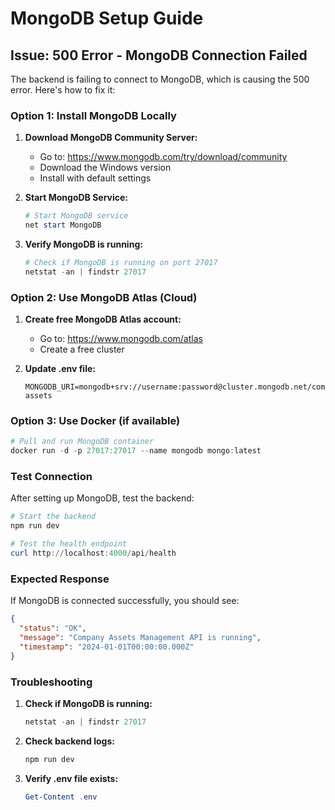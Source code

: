 # MongoDB Setup Guide

## Issue: 500 Error - MongoDB Connection Failed

The backend is failing to connect to MongoDB, which is causing the 500 error. Here's how to fix it:

### Option 1: Install MongoDB Locally

1. **Download MongoDB Community Server:**
   - Go to: https://www.mongodb.com/try/download/community
   - Download the Windows version
   - Install with default settings

2. **Start MongoDB Service:**
   ```powershell
   # Start MongoDB service
   net start MongoDB
   ```

3. **Verify MongoDB is running:**
   ```powershell
   # Check if MongoDB is running on port 27017
   netstat -an | findstr 27017
   ```

### Option 2: Use MongoDB Atlas (Cloud)

1. **Create free MongoDB Atlas account:**
   - Go to: https://www.mongodb.com/atlas
   - Create a free cluster

2. **Update .env file:**
   ```
   MONGODB_URI=mongodb+srv://username:password@cluster.mongodb.net/company-assets
   ```

### Option 3: Use Docker (if available)

```powershell
# Pull and run MongoDB container
docker run -d -p 27017:27017 --name mongodb mongo:latest
```

### Test Connection

After setting up MongoDB, test the backend:

```powershell
# Start the backend
npm run dev

# Test the health endpoint
curl http://localhost:4000/api/health
```

### Expected Response

If MongoDB is connected successfully, you should see:
```json
{
  "status": "OK",
  "message": "Company Assets Management API is running",
  "timestamp": "2024-01-01T00:00:00.000Z"
}
```

### Troubleshooting

1. **Check if MongoDB is running:**
   ```powershell
   netstat -an | findstr 27017
   ```

2. **Check backend logs:**
   ```powershell
   npm run dev
   ```

3. **Verify .env file exists:**
   ```powershell
   Get-Content .env
   ``` 